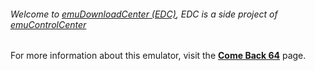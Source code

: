 ###### Welcome to [emuDownloadCenter (EDC)](https://github.com/PhoenixInteractiveNL/emuDownloadCenter/wiki/), EDC is a side project of [emuControlCenter](https://github.com/PhoenixInteractiveNL/emuControlCenter/wiki/)

For more information about this emulator, visit the [**Come Back 64**](https://github.com/PhoenixInteractiveNL/emuDownloadCenter/wiki/Emulator-comeback64#menu) page.

